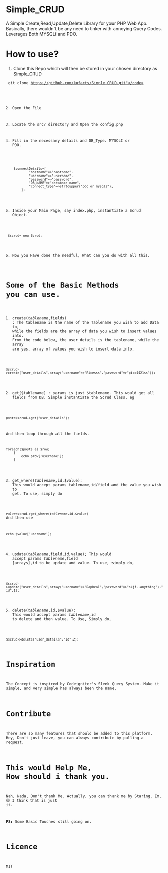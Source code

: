 # Simple_CRUD
A Simple Create,Read,Update,Delete Library for your PHP Web App. Basically, there wouldn't be any need to tinker with annoying Query Codes.
Leverages Both MYSQLi and PDO.


# How to use?
1. Clone this Repo which will then be stored in your chosen directory as Simple_CRUD

<code> git clone https://github.com/kofacts/Simple_CRUD.git"</code>

2. Open the File

3. Locate the src/ directory and Open the config.php

4. Fill in the necessary details and DB_Type. MYSQLI or PDO.

<code>
 	$connectDetails=[
			"hostname"=>"hostname",
			"username"=>"username",
			"password"=>"password",
			"DB_NAME"=>"database name",
			"connect_type"=>strtoupper("pdo or mysqli"),
		];
</code>

5. Inside your Main Page, say index.php, instantiate a Scrud Object.

<code> $scrud= new Scrud;</code>

6. Now you Have done the needful, What can you do with all this.

# Some of the Basic Methods you can use.

1. create($tablename,$fields) : The tablename is the name of the Tablename you wish to add Data to, while the fields are the array of data you wish to  insert values into.  From the code below, the user_details is the tablename, while the array are yes, array of values you wish to insert data into.

<code>$scrud->create("user_details",array("username"=>"Ricesss","password"=>"pico4421ss")); </code>

2. get($tablename) : params is just $tablename. This would get all fields from DB. Simple instantiate the Scrud Class. eg

<code>$posts=$scrud->get("user_details");</code>

And then loop through all the fields.

<code>
foreach($posts as $row)
	{
		echo $row['username'];
	}
</code>

3. get_where($tablename,$id,$value): This would accept params tablename,id/field and the value you wish to get. To use, simply do

<code>$value=$scrud->get_where($tablename,$id,$value)</code>
And then use

<code>echo $value['username'];</code>

4. update($tablename,$field,$id,$value); This would accept params $tablename,$field [arrays],id to be update and value. To use, simply do,

<code>$scrud->update("user_details",array("username"=>"Rapheal","password"=>"skjf..anything"),"id",1);</code>

5. delete($tablename,$id,$value): This would accept params $tablename,$id to delete and then value. To Use, Simply do,

<code>$scrud->delete("user_details","id",2);</code>

# Inspiration
The Concept is inspired by Codeigniter's Sleek Query System. Make it simple, and very simple has always been the name.

# Contribute

There are so many features that should be added to this platform. Hey, Don't just leave, you can always contribute by pulling a request.

# This would Help Me, How should i thank you.

Nah, Nada, Don't thank Me. 
Actually, you can thank me by Staring. 
Em, :smile: I think that is just it.

<b>PS:</b> Some Basic Touches still going on.

# Licence
MIT
